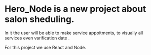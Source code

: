 # Hero_Node is a new project about salon sheduling. 

In it the user will be able to make service appoitments, to visually all services even varification date . 

For this project we use React and Node.
